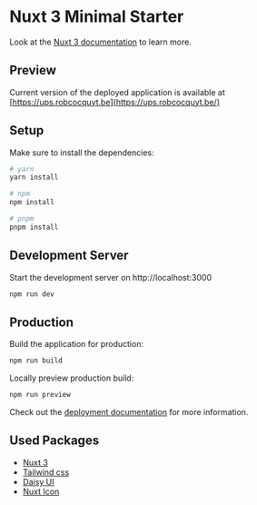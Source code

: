 # Nuxt 3 Minimal Starter

Look at the [Nuxt 3 documentation](https://nuxt.com/docs/getting-started/introduction) to learn more.

## Preview

Current version of the deployed application is available at [https://ups.robcocquyt.be](https://ups.robcocquyt.be/)

## Setup

Make sure to install the dependencies:

```bash
# yarn
yarn install

# npm
npm install

# pnpm
pnpm install
```

## Development Server

Start the development server on http://localhost:3000

```bash
npm run dev
```

## Production

Build the application for production:

```bash
npm run build
```

Locally preview production build:

```bash
npm run preview
```

Check out the [deployment documentation](https://nuxt.com/docs/getting-started/deployment) for more information.

## Used Packages

- [Nuxt 3](https://v3.nuxtjs.org/)
- [Tailwind css](https://tailwindcss.com)
- [Daisy UI](https://daisyui.com/)
- [Nuxt Icon](https://github.com/nuxt-modules/icon)
